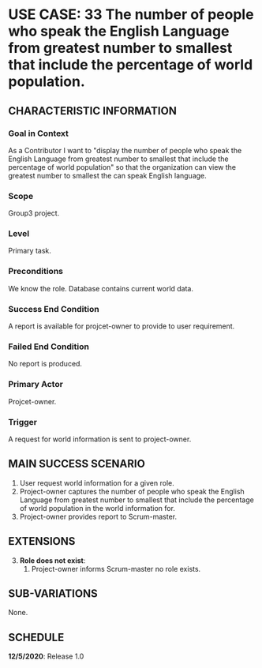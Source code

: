 # USE CASE: 33 The  number of people who speak the English Language from greatest number to smallest that include the percentage of world population.

## CHARACTERISTIC INFORMATION

### Goal in Context

As a Contributor I want to "display the number of people who speak the English Language from greatest number to smallest that include the percentage of world population" so that the organization can view the greatest number to smallest the can speak English language.

### Scope

Group3 project.

### Level

Primary task.

### Preconditions

We know the role.  Database contains current world data.

### Success End Condition

A report is available for projcet-owner to provide to user requirement.

### Failed End Condition

No report is produced.

### Primary Actor

Projcet-owner.

### Trigger

A request for world information is sent to project-owner.

## MAIN SUCCESS SCENARIO

1. User request world information for a given role.
2. Project-owner captures the number of people who speak the English Language from greatest number to smallest that include the percentage of world population in the world information for.
3. Project-owner provides report to Scrum-master.

## EXTENSIONS

3. **Role does not exist**:
    1. Project-owner informs Scrum-master no role exists.

## SUB-VARIATIONS

None.

## SCHEDULE

**12/5/2020**: Release 1.0